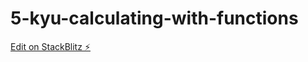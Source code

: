 # 5-kyu-calculating-with-functions

[Edit on StackBlitz ⚡️](https://stackblitz.com/edit/5-kyu-calculating-with-functions)